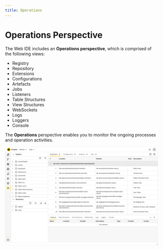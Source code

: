 ```yaml
---
title: Operations
---
```


Operations Perspective
===

The Web IDE includes an **Operations perspective**, which is comprised of the following views:

* Registry
* Repository
* Extensions
* Configurations
* Artefacts
* Jobs
* Listeners
* Table Structures
* View Structures
* WebSockets
* Logs
* Loggers
* Console

The **Operations** perspective enables you to monitor the ongoing processes and operation activities.

![Operations and Monitoring Perspective](../../../images/ide_perspective_operations.png)
